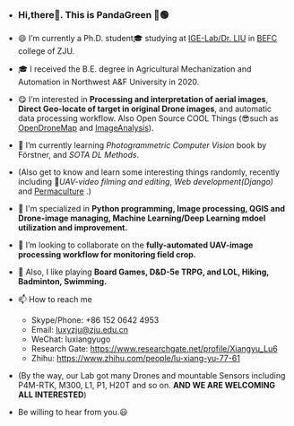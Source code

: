

- ### Hi,there👋. This is **PandaGreen 🐼🟢**
- 😄 I’m currently a Ph.D. student🎓 studying at [IGE-Lab/Dr. LIU][IGE] in [BEFC][BEFC] college of ZJU.
- 🎓 I received the B.E. degree in Agricultural Mechanization and Automation in Northwest A&F University in 2020.
- 😋 I’m interested in **Processing and interpretation of aerial images**, **Direct Geo-locate of target in original Drone images**, and automatic data processing workflow. Also Open Source COOL Things (😎such as [OpenDroneMap][ODM] and [ImageAnalysis][IMG_ANA]).
- 🌱 I’m currently learning *Photogrammetric Computer Vision* book by Förstner, and *SOTA DL Methods*.
- (Also get to know and learn some interesting things randomly, recently including 🎥*UAV-video filming and editing*, *Web development(Django)* and [Permaculture] .)
- 🙋 I'm specialized in **Python programming, Image processing, QGIS and Drone-image managing, Machine Learning/Deep Learning mdoel utilization and improvement.**
- 💞️ I’m looking to collaborate on the **fully-automated UAV-image processing workflow for monitoring field crop.**
- 🐲 Also, I like playing **Board Games, D&D-5e TRPG, and LOL, Hiking, Badminton, Swimming.**
- 📫 How to reach me 
  - Skype/Phone: +86 152 0642 4953
  - Email: luxyzju@zju.edu.cn
  - WeChat: luxiangyugo
  - Research Gate: https://www.researchgate.net/profile/Xiangyu_Lu6
  - Zhihu: https://www.zhihu.com/people/lu-xiang-yu-77-61

- (By the way, our Lab got many Drones and mountable Sensors including P4M-RTK, M300, L1, P1, H20T and so on. **AND WE ARE WELCOMING ALL INTERESTED**)
- Be willing to hear from you.😃
<!---
HobbitArmy/HobbitArmy is a ✨ special ✨ repository because its `README.md` (this file) appears on your GitHub profile.
You can click the Preview link to take a look at your changes.
--->

[Permaculture]: https://oaec.org/our-work/projects-and-partnerships/permaculture/what-is-permaculture/
[IGE]: https://person.zju.edu.cn/en/liufei
[BEFC]: (http://www.caefs.zju.edu.cn/caefsen/)
[ODM]: https://github.com/OpenDroneMap/ODM 
[IMG_ANA]: https://github.com/clolsonus/ImageAnalysis 
